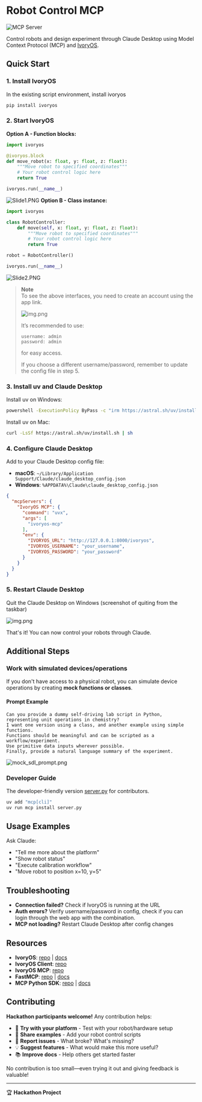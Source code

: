 # Robot Control MCP

![MCP Server](https://badge.mcpx.dev?type=server 'MCP Server')

Control robots and design experiment through Claude Desktop using Model Context Protocol (MCP) and [IvoryOS](https://github.com/AccelerationConsortium/ivoryOS).

## Quick Start

### 1. Install IvoryOS
In the existing script environment, install ivoryos
```bash
pip install ivoryos
```


### 2. Start IvoryOS

**Option A - Function blocks:**
```python
import ivoryos

@ivoryos.block
def move_robot(x: float, y: float, z: float):
    """Move robot to specified coordinates"""
    # Your robot control logic here
    return True

ivoryos.run(__name__)
```
![Slide1.PNG](docs/block_ui.png)
**Option B - Class instance:**
```python
import ivoryos

class RobotController:
    def move(self, x: float, y: float, z: float):
        """Move robot to specified coordinates"""
        # Your robot control logic here
        return True

robot = RobotController()

ivoryos.run(__name__)
```
![Slide2.PNG](docs/class_ui.png)
> **Note**  
> To see the above interfaces, you need to create an account using the app link.  
>
> ![img.png](docs/img.png)
> 
> It’s recommended to use:
> ```text
> username: admin
> password: admin
> ```
> for easy access.  
>
> If you choose a different username/password, remember to update the config file in step 5.  


### 3. Install uv and Claude Desktop
Install uv on Windows: 
```bash
powershell -ExecutionPolicy ByPass -c "irm https://astral.sh/uv/install.ps1 | iex"
```
Install uv on Mac:
```bash
curl -LsSf https://astral.sh/uv/install.sh | sh
```

### 4. Configure Claude Desktop

Add to your Claude Desktop config file:
- **macOS**: `~/Library/Application Support/Claude/claude_desktop_config.json`  
- **Windows**: `%APPDATA%\Claude\claude_desktop_config.json`

```json
{
  "mcpServers": {
    "IvoryOS MCP": {
      "command": "uvx",
      "args": [
        "ivoryos-mcp"
      ],
      "env": {
        "IVORYOS_URL": "http://127.0.0.1:8000/ivoryos",
        "IVORYOS_USERNAME": "your_username",
        "IVORYOS_PASSWORD": "your_password"
      }
    }
  }
}
```

### 5. Restart Claude Desktop
Quit the Claude Desktop on Windows (screenshot of quiting from the taskbar)

![img.png](docs/quit_claude_screenshot.png)

That's it! You can now control your robots through Claude.


## Additional Steps
### Work with simulated devices/operations
If you don't have access to a physical robot, you can simulate device operations by creating **mock functions or classes**.

#### Prompt Example
```prompt
Can you provide a dummy self-driving lab script in Python, representing unit operations in chemistry?  
I want one version using a class, and another example using simple functions.  
Functions should be meaningful and can be scripted as a workflow/experiment.  
Use primitive data inputs wherever possible.  
Finally, provide a natural language summary of the experiment.  
```

![mock_sdl_prompt.png](docs/mock_sdl_prompt.png)

### Developer Guide
The developer-friendly version [server.py](server.py) for contributors.
```bash
uv add "mcp[cli]"
uv run mcp install server.py
```

## Usage Examples

Ask Claude:
- "Tell me more about the platform"
- "Show robot status"
- "Execute calibration workflow" 
- "Move robot to position x=10, y=5"

## Troubleshooting

- **Connection failed?** Check if IvoryOS is running at the URL
- **Auth errors?** Verify username/password in config, check if you can login through the web app with the combination.
- **MCP not loading?** Restart Claude Desktop after config changes


## Resources
- **IvoryOS**: [repo](https://github.com/AccelerationConsortium/ivoryOS) | [docs](https://ivoryos.readthedocs.io/en/latest/)
- **IvoryOS Client**: [repo](https://github.com/ivoryzh/ivoryOS-client)
- **IvoryOS MCP**: [repo](https://github.com/AccelerationConsortium/ivoryOS-mcp) 
- **FastMCP**: [repo](https://github.com/jlowin/fastmcp) | [docs](https://gofastmcp.com/)
- **MCP Python SDK**: [repo](https://github.com/modelcontextprotocol/python-sdk) | [docs](https://modelcontextprotocol.io/docs/tools/python-sdk)

## Contributing

**Hackathon participants welcome!** Any contribution helps:

- 🤖 **Try with your platform** - Test with your robot/hardware setup
- 📝 **Share examples** - Add your robot control scripts  
- 🐛 **Report issues** - What broke? What's missing?
- 💡 **Suggest features** - What would make this more useful?
- 📚 **Improve docs** - Help others get started faster

No contribution is too small—even trying it out and giving feedback is valuable!

---

🏆 **Hackathon Project** 
